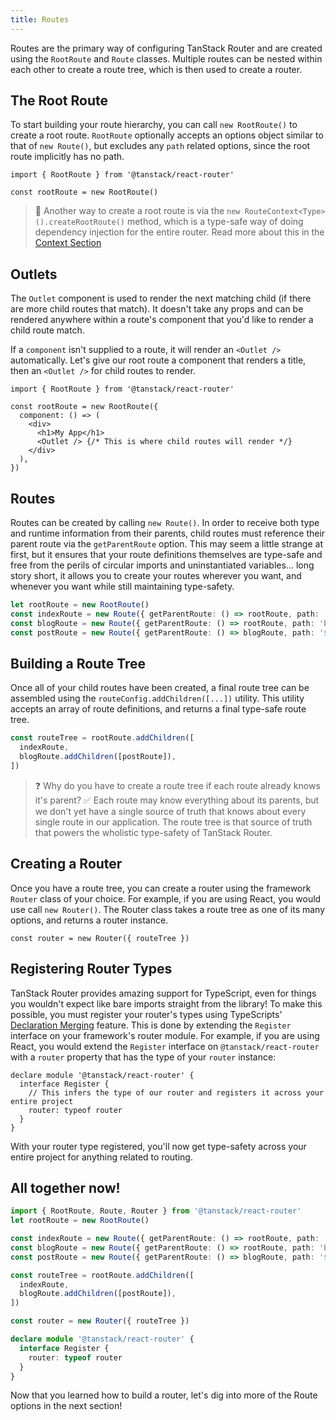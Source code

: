 ```yaml
---
title: Routes
---
```


Routes are the primary way of configuring TanStack Router and are created using the `RootRoute` and `Route` classes. Multiple routes can be nested within each other to create a route tree, which is then used to create a router.

## The Root Route

To start building your route hierarchy, you can call `new RootRoute()` to create a root route. `RootRoute` optionally accepts an options object similar to that of `new Route()`, but excludes any `path` related options, since the root route implicitly has no path.

```tsx
import { RootRoute } from '@tanstack/react-router'

const rootRoute = new RootRoute()
```

> 🧠 Another way to create a root route is via the `new RouteContext<Type>().createRootRoute()` method, which is a type-safe way of doing dependency injection for the entire router. Read more about this in the [Context Section](./router-context)

## Outlets

The `Outlet` component is used to render the next matching child (if there are more child routes that match). It doesn't take any props and can be rendered anywhere within a route's component that you'd like to render a child route match.

If a `component` isn't supplied to a route, it will render an `<Outlet />` automatically. Let's give our root route a component that renders a title, then an `<Outlet />` for child routes to render.

```tsx
import { RootRoute } from '@tanstack/react-router'

const rootRoute = new RootRoute({
  component: () => (
    <div>
      <h1>My App</h1>
      <Outlet /> {/* This is where child routes will render */}
    </div>
  ),
})
```

## Routes

Routes can be created by calling `new Route()`. In order to receive both type and runtime information from their parents, child routes must reference their parent route via the `getParentRoute` option. This may seem a little strange at first, but it ensures that your route definitions themselves are type-safe and free from the perils of circular imports and uninstantiated variables... long story short, it allows you to create your routes wherever you want, and whenever you want while still maintaining type-safety.

```ts
let rootRoute = new RootRoute()
const indexRoute = new Route({ getParentRoute: () => rootRoute, path: '/' })
const blogRoute = new Route({ getParentRoute: () => rootRoute, path: 'blog' })
const postRoute = new Route({ getParentRoute: () => blogRoute, path: '$slug' })
```

## Building a Route Tree

Once all of your child routes have been created, a final route tree can be assembled using the `routeConfig.addChildren([...])` utility. This utility accepts an array of route definitions, and returns a final type-safe route tree.

```ts
const routeTree = rootRoute.addChildren([
  indexRoute,
  blogRoute.addChildren([postRoute]),
])
```

> ❓ Why do you have to create a route tree if each route already knows it's parent?
> ✅ Each route may know everything about its parents, but we don't yet have a single source of truth that knows about every single route in our application. The route tree is that source of truth that powers the wholistic type-safety of TanStack Router.

## Creating a Router

Once you have a route tree, you can create a router using the framework `Router` class of your choice. For example, if you are using React, you would use call `new Router()`. The Router class takes a route tree as one of its many options, and returns a router instance.

```tsx
const router = new Router({ routeTree })
```

## Registering Router Types

TanStack Router provides amazing support for TypeScript, even for things you wouldn't expect like bare imports straight from the library! To make this possible, you must register your router's types using TypeScripts' [Declaration Merging](https://www.typescriptlang.org/docs/handbook/declaration-merging.html) feature. This is done by extending the `Register` interface on your framework's router module. For example, if you are using React, you would extend the `Register` interface on `@tanstack/react-router` with a `router` property that has the type of your `router` instance:

```tsx
declare module '@tanstack/react-router' {
  interface Register {
    // This infers the type of our router and registers it across your entire project
    router: typeof router
  }
}
```

With your router type registered, you'll now get type-safety across your entire project for anything related to routing.

## All together now!

```ts
import { RootRoute, Route, Router } from '@tanstack/react-router'
let rootRoute = new RootRoute()

const indexRoute = new Route({ getParentRoute: () => rootRoute, path: '/' })
const blogRoute = new Route({ getParentRoute: () => rootRoute, path: 'blog' })
const postRoute = new Route({ getParentRoute: () => blogRoute, path: '$slug' })

const routeTree = rootRoute.addChildren([
  indexRoute,
  blogRoute.addChildren([postRoute]),
])

const router = new Router({ routeTree })

declare module '@tanstack/react-router' {
  interface Register {
    router: typeof router
  }
}
```

Now that you learned how to build a router, let's dig into more of the Route options in the next section!

